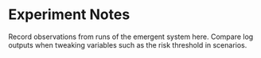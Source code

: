 # Experiment Notes

Record observations from runs of the emergent system here. Compare log
outputs when tweaking variables such as the risk threshold in scenarios.
